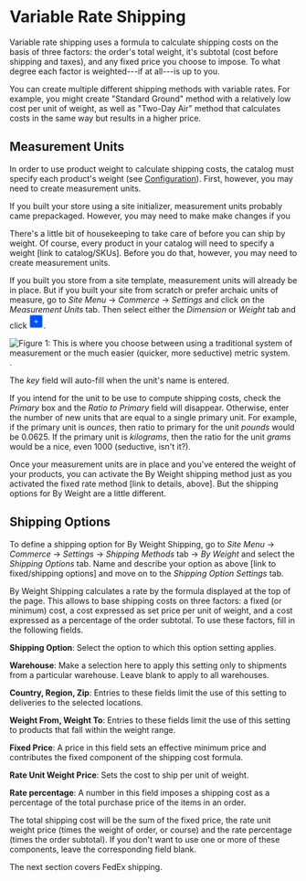 # Variable Rate Shipping [](id=by-weight-shipping-method)

Variable rate shipping uses a formula to calculate shipping costs on the basis
of three factors: the order's total weight, it's subtotal (cost before shipping
and taxes), and any fixed price you choose to impose. To what degree each factor
is weighted---if at all---is up to you.

You can create multiple different shipping methods with variable rates. For
example, you might create "Standard Ground" method with a relatively low cost
per unit of weight, as well as "Two-Day Air" method that calculates costs in the
same way but results in a higher price.

## Measurement Units [](id=measurement-units)

In order to use product weight to calculate shipping costs, the catalog must
specify each product's weight (see
[Configuration](/web/liferay-emporio/documentation/-/knowledge_base/7-1/configuration#shipping)).
First, however, you may need to create measurement units.

If you built your store using a site initializer, measurement units probably
came prepackaged. However, you may need to make make changes if you 



There's a little bit of housekeeping to take care of before you can ship by
weight. Of course, every product in your catalog will need to specify a weight
[link to catalog/SKUs]. Before you do that, however, you may need to create
measurement units.

If you built you store from a site template, measurement units will already be
in place. But if you built your site from scratch or prefer archaic units of
measure, go to *Site Menu* &rarr; *Commerce* &rarr; *Settings* and click on the
*Measurement Units* tab. Then select either the *Dimension* or *Weight* tab and
click ![add](../../images/icon-add.png).

![Figure 1: This is where you choose between using a traditional system of measurement or the much easier (quicker, more seductive) metric system.](../../images/measurement-units.png).

The *key* field  will auto-fill when the unit's
name is entered.

If you intend for the unit to be use to compute shipping costs, check the
*Primary* box and the *Ratio to Primary* field will disappear. Otherwise, enter
the number of new units that are equal to a single primary unit. For example, if
the primary unit is *ounces*, then ratio to primary for the unit *pounds* would
be 0.0625. If the primary unit is *kilograms*, then the ratio for the unit
*grams* would be a nice, even 1000 (seductive, isn't it?).

Once your measurement units are in place and you've entered the weight of your
products, you can activate the By Weight shipping method just as you activated
the fixed rate method [link to details, above]. But the shipping options for By
Weight are a little different.

## Shipping Options [](id=shipping-options)

To define a shipping option for By Weight Shipping, go to *Site Menu* &rarr;
*Commerce* &rarr; *Settings* &rarr; *Shipping Methods* tab &rarr; *By Weight*
and select the *Shipping Options* tab. Name and describe your option as above
[link to fixed/shipping options] and move on to the *Shipping Option Settings*
tab.

<!--[Figure 3: This is where it can get a little math-y. Relax, the computer
will handle the actual arithmetic.](../../images/shipping-formula.png)-->

By Weight Shipping calculates a rate by the formula displayed at the top of the
page. This allows to base shipping costs on three factors: a fixed (or minimum)
cost, a cost expressed as set price per unit of weight, and a cost expressed as
a percentage of the order subtotal. To use these factors, fill in the following
fields.

**Shipping Option**: Select the option to which this option setting applies.

**Warehouse**: Make a selection here to apply this setting only to shipments
from a particular warehouse. Leave blank to apply to all warehouses.

**Country, Region, Zip**: Entries to these fields limit the use of this setting
to deliveries to the selected locations.

**Weight From, Weight To**: Entries to these fields limit the use of this
setting to products that fall within the weight range.

**Fixed Price**: A price in this field sets an effective minimum price and
contributes the fixed component of the shipping cost formula.

**Rate Unit Weight Price**: Sets the cost to ship per unit of weight.

**Rate percentage**: A number in this field imposes a shipping cost
as a percentage of the total purchase price of the items in an order.

The total shipping cost will be the sum of the fixed price, the rate unit weight
price (times the weight of order, or course) and the rate percentage (times the
order subtotal). If you don't want to use one or more of these components, leave
the corresponding field blank.

The next section covers FedEx shipping.
